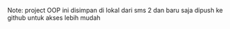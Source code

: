 Note: project OOP ini disimpan di lokal dari sms 2 dan baru saja dipush ke github untuk akses lebih mudah
